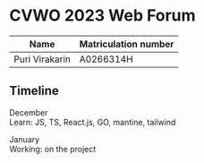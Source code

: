 # CVWO 2023 Web Forum

| Name                 | Matriculation number |
| -------------------- | -------------------- |
| Puri Virakarin       | A0266314H            |

## Timeline

December <br/>
Learn: JS, TS, React.js, GO, mantine, tailwind

January <br/>
Working: on the project
